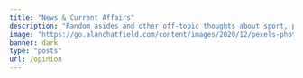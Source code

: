 ```yaml
---
title: "News & Current Affairs"
description: "Random asides and other off-topic thoughts about sport, politics and global affairs"
image: "https://go.alanchatfield.com/content/images/2020/12/pexels-photo-1166657.jpg"
banner: dark
type: "posts"
url: /opinion
---
```


